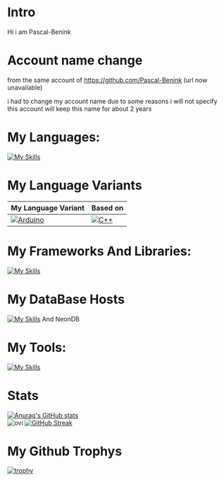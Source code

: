 # Intro
Hi i am Pascal-Benink 

# Account name change
from the same account of https://github.com/Pascal-Benink (url now unavailable)

i had to change my account name due to some reasons i will not specify this account will keep this name for about 2 years

# My Languages:
[![My Skills](https://skillicons.dev/icons?i=js,html,css,cs,php,mysql,python,ts,md,cpp,postgres)](https://skillicons.dev)

# My Language Variants
| My Language Variant | Based on       |
|----------------------|-------------------|
| [![Arduino](https://skillicons.dev/icons?i=arduino)](https://skillicons.dev)  | [![C++](https://skillicons.dev/icons?i=cpp)](https://skillicons.dev)    |


# My Frameworks And Libraries:
[![My Skills](https://skillicons.dev/icons?i=laravel,nextjs,react,wordpress,dotnet,tailwind,flask,prisma,threejs,selenium)](https://skillicons.dev)

# My DataBase Hosts
[![My Skills](https://skillicons.dev/icons?i=supabase)](https://skillicons.dev) And NeonDB

# My Tools:
[![My Skills](https://skillicons.dev/icons?i=blender,figma,vscode,discord,docker,gmail,github,git,pnpm,pycharm,windows,unity)](https://skillicons.dev)

# Stats
[![Anurag's GitHub stats](https://github-readme-stats.vercel.app/api?username=Pascal-1113929&show_icons=true&theme=radical)](https://github.com/anuraghazra/github-readme-stats)\
<img src="https://github-readme-stats.vercel.app/api/top-langs?username=Pascal-1113929&show_icons=true&locale=en&layout=compact&theme=chartreuse-dark" alt="ovi" />
[![GitHub Streak](https://streak-stats.demolab.com?user=Pascal-1113929&theme=monokai&hide_border=false)](https://git.io/streak-stats)

# My Github Trophys
[![trophy](https://github-profile-trophy.vercel.app/?username=Pascal-1113929&theme=monokai)](https://github.com/ryo-ma/github-profile-trophy)
